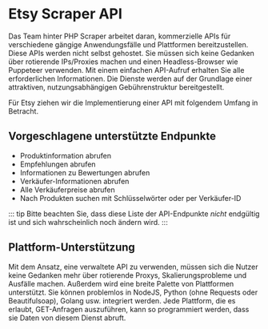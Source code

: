 # Etsy Scraper API

Das Team hinter PHP Scraper arbeitet daran, kommerzielle APIs für verschiedene gängige Anwendungsfälle und Plattformen bereitzustellen. Diese APIs werden nicht selbst gehostet. Sie müssen sich keine Gedanken über rotierende IPs/Proxies machen und einen Headless-Browser wie Puppeteer verwenden. Mit einem einfachen API-Aufruf erhalten Sie alle erforderlichen Informationen. Die Dienste werden auf der Grundlage einer attraktiven, nutzungsabhängigen Gebührenstruktur bereitgestellt.

Für Etsy ziehen wir die Implementierung einer API mit folgendem Umfang in Betracht.

## Vorgeschlagene unterstützte Endpunkte

- Produktinformation abrufen
- Empfehlungen abrufen
- Informationen zu Bewertungen abrufen
- Verkäufer-Informationen abrufen
- Alle Verkäuferpreise abrufen
- Nach Produkten suchen mit Schlüsselwörter oder per Verkäufer-ID

::: tip
Bitte beachten Sie, dass diese Liste der API-Endpunkte *nicht* endgültig ist und sich wahrscheinlich noch ändern wird.
:::

## Plattform-Unterstützung

Mit dem Ansatz, eine verwaltete API zu verwenden, müssen sich die Nutzer keine Gedanken mehr über rotierende Proxys, Skalierungsprobleme und Ausfälle machen. Außerdem wird eine breite Palette von Plattformen unterstützt. Sie können problemlos in NodeJS, Python (ohne Requests oder Beautifulsoap), Golang usw. integriert werden. Jede Plattform, die es erlaubt, GET-Anfragen auszuführen, kann so programmiert werden, dass sie Daten von diesem Dienst abruft.
